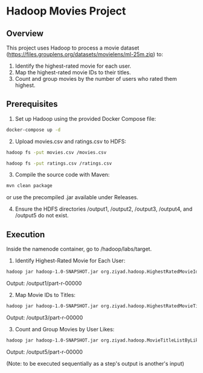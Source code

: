 # Hadoop Movies Project

## Overview
This project uses Hadoop to process a movie dataset (https://files.grouplens.org/datasets/movielens/ml-25m.zip) to:
1. Identify the highest-rated movie for each user.
2. Map the highest-rated movie IDs to their titles.
3. Count and group movies by the number of users who rated them highest.

## Prerequisites
1. Set up Hadoop using the provided Docker Compose file:
```bash
docker-compose up -d
```

2. Upload movies.csv and ratings.csv to HDFS:
```bash
hadoop fs -put movies.csv /movies.csv
```
```bash
hadoop fs -put ratings.csv /ratings.csv
```

3. Compile the source code with Maven:
```bash
mvn clean package
```
or use the precompiled .jar available under Releases.

4. Ensure the HDFS directories /output1, /output2, /output3, /output4, and /output5 do not exist.

## Execution
Inside the namenode container, go to /hadoop/labs/target.

1. Identify Highest-Rated Movie for Each User:
```bash
hadoop jar hadoop-1.0-SNAPSHOT.jar org.ziyad.hadoop.HighestRatedMovieIdPerUser /ratings.csv
```
Output: /output1/part-r-00000

2. Map Movie IDs to Titles:
```bash
hadoop jar hadoop-1.0-SNAPSHOT.jar org.ziyad.hadoop.HighestRatedMovieTitlePerUser /movies.csv
```
Output: /output3/part-r-00000

3. Count and Group Movies by User Likes:
```bash
hadoop jar hadoop-1.0-SNAPSHOT.jar org.ziyad.hadoop.MovieTitleListByLikedCount
```
Output: /output5/part-r-00000

(Note: to be executed sequentially as a step's output is another's input)
